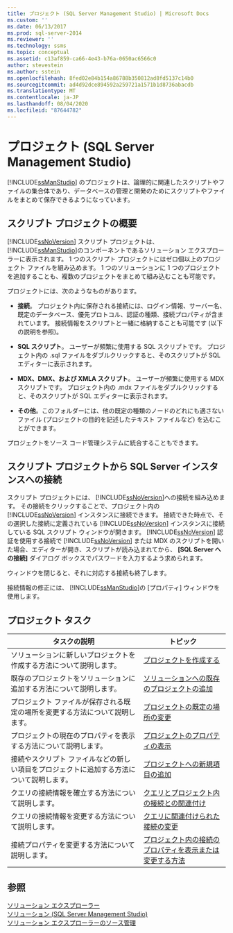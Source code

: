 ```yaml
---
title: プロジェクト (SQL Server Management Studio) | Microsoft Docs
ms.custom: ''
ms.date: 06/13/2017
ms.prod: sql-server-2014
ms.reviewer: ''
ms.technology: ssms
ms.topic: conceptual
ms.assetid: c13af859-ca66-4e43-b76a-0650ac6566c0
author: stevestein
ms.author: sstein
ms.openlocfilehash: 8fed02e84b154a86788b350812ad8fd5137c14b0
ms.sourcegitcommit: ad4d92dce894592a259721a1571b1d8736abacdb
ms.translationtype: MT
ms.contentlocale: ja-JP
ms.lasthandoff: 08/04/2020
ms.locfileid: "87644782"
---
```

# <a name="projects-sql-server-management-studio"></a>プロジェクト (SQL Server Management Studio)
  [!INCLUDE[ssManStudio](../../includes/ssmanstudio-md.md)] のプロジェクトは、論理的に関連したスクリプトやファイルの集合体であり、データベースの管理と開発のためにスクリプトやファイルをまとめて保存できるようになっています。  
  
## <a name="script-project-overview"></a>スクリプト プロジェクトの概要  
 [!INCLUDE[ssNoVersion](../../includes/ssnoversion-md.md)] スクリプト プロジェクトは、 [!INCLUDE[ssManStudio](../../includes/ssmanstudio-md.md)]のコンポーネントであるソリューション エクスプローラーに表示されます。 1 つのスクリプト プロジェクトにはゼロ個以上のプロジェクト ファイルを組み込めます。 1 つのソリューションに 1 つのプロジェクトを追加することも、複数のプロジェクトをまとめて組み込むことも可能です。  
  
 プロジェクトには、次のようなものがあります。  
  
-   **接続**。 プロジェクト内に保存される接続には、ログイン情報、サーバー名、既定のデータベース、優先プロトコル、認証の種類、接続プロパティが含まれています。 接続情報をスクリプトと一緒に格納することも可能です (以下の説明を参照)。  
  
-   **SQL スクリプト**。 ユーザーが頻繁に使用する SQL スクリプトです。 プロジェクト内の .sql ファイルをダブルクリックすると、そのスクリプトが SQL エディターに表示されます。  
  
-   **MDX、DMX、および XMLA スクリプト**。 ユーザーが頻繁に使用する MDX スクリプトです。 プロジェクト内の .mdx ファイルをダブルクリックすると、そのスクリプトが SQL エディターに表示されます。  
  
-   **その他**。このフォルダーには、他の既定の種類のノードのどれにも適さないファイル (プロジェクトの目的を記述したテキスト ファイルなど) を込むことができます。  
  
 プロジェクトをソース コード管理システムに統合することもできます。  
  
## <a name="connecting-to-an-instance-of-sql-server-from-a-script-project"></a>スクリプト プロジェクトから SQL Server インスタンスへの接続  
 スクリプト プロジェクトには、 [!INCLUDE[ssNoVersion](../../includes/ssnoversion-md.md)]への接続を組み込めます。 その接続をクリックすることで、プロジェクト内の [!INCLUDE[ssNoVersion](../../includes/ssnoversion-md.md)] インスタンスに接続できます。 接続できた時点で、その選択した接続に定義されている [!INCLUDE[ssNoVersion](../../includes/ssnoversion-md.md)] インスタンスに接続している SQL スクリプト ウィンドウが開きます。 [!INCLUDE[ssNoVersion](../../includes/ssnoversion-md.md)] 認証を使用する接続で [!INCLUDE[ssNoVersion](../../includes/ssnoversion-md.md)] または MDX のスクリプトを開いた場合、エディターが開き、スクリプトが読み込まれてから、 **[SQL Server への接続]** ダイアログ ボックスでパスワードを入力するよう求められます。  
  
 ウィンドウを閉じると、それに対応する接続も終了します。  
  
 接続情報の修正には、 [!INCLUDE[ssManStudio](../../includes/ssmanstudio-md.md)]の [プロパティ] ウィンドウを使用します。  
  
## <a name="project-tasks"></a>プロジェクト タスク  
  
|タスクの説明|トピック|  
|----------------------|-----------|  
|ソリューションに新しいプロジェクトを作成する方法について説明します。|[プロジェクトを作成する](create-a-project.md)|  
|既存のプロジェクトをソリューションに追加する方法について説明します。|[ソリューションへの既存のプロジェクトの追加](add-an-existing-project-to-a-solution.md)|  
|プロジェクト ファイルが保存される既定の場所を変更する方法について説明します。|[プロジェクトの既定の場所の変更](change-the-default-location-for-projects.md)|  
|プロジェクトの現在のプロパティを表示する方法について説明します。|[プロジェクトのプロパティの表示](view-project-properties.md)|  
|接続やスクリプト ファイルなどの新しい項目をプロジェクトに追加する方法について説明します。|[プロジェクトへの新規項目の追加](add-new-items-to-a-project.md)|  
|クエリの接続情報を確立する方法について説明します。|[クエリとプロジェクト内の接続との関連付け](associate-a-query-with-a-connection-in-a-project.md)|  
|クエリの接続情報を変更する方法について説明します。|[クエリに関連付けられた接続の変更](change-the-connection-associated-with-a-query.md)|  
|接続プロパティを変更する方法について説明します。|[プロジェクト内の接続のプロパティを表示または変更する方法](view-or-change-the-properties-of-a-connection-in-a-project.md)|  
  
## <a name="see-also"></a>参照  
 [ソリューション エクスプローラー](solution-explorer.md)   
 [ソリューション &#40;SQL Server Management Studio&#41;](solutions-sql-server-management-studio.md)   
 [ソリューション エクスプローラーのソース管理](../../database-engine/solution-explorer-source-control.md)  
  
  
